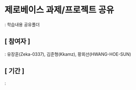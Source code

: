 # 제로베이스 과제/프로젝트 공유
: 학습내용 공유폴더

## [ 참여자 ]
: 유장훈(Zeka-0337), 김준형(Kkamz), 황회선(HWANG-HOE-SUN)
## [ 기간 ]
:

